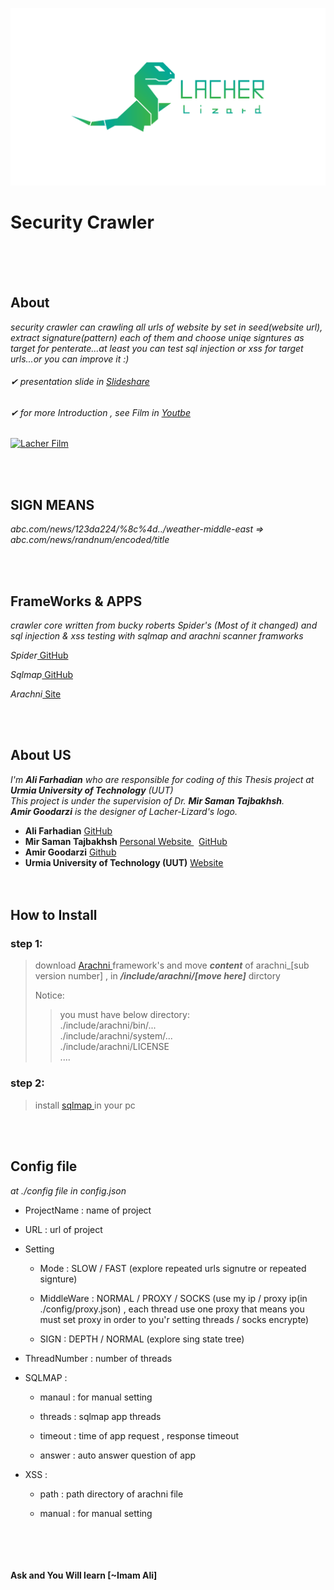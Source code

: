 ![](./img/Lacher_Lizard_Logo.png)

  

# Security Crawler

 <br  /><br  /><br  /> 

## About

_security crawler can crawling all urls of website by set in seed(website url), extract signature(pattern) each of them and choose uniqe signtures as target for penterate...at least you can test sql injection or xss for target urls...or you can improve it :)_

###### ✔ presentation slide in [ Slideshare ](https://www.slideshare.net/alifarhadian2/lacher-lizard)
###### ✔ for more Introduction , see Film in [ Youtbe ](https://www.youtube.com/watch?v=yYpAaOyJ2K0&t=9s)

[![Lacher Film](<img src="./img/youtube_logo.jpg" width="300" height="225">)](https://www.youtube.com/watch?v=yYpAaOyJ2K0&t=9s)

  
<br  /><br  />
## SIGN MEANS

_abc.com/news/123da224/%8c%4d../weather-middle-east => abc.com/news/randnum/encoded/title_

  
<br  /><br  />
## FrameWorks & APPS

_crawler core written from bucky roberts Spider's (Most of it changed) and sql injection & xss testing with sqlmap and arachni scanner framworks_<br  />

  

_Spider_[ GitHub ](https://github.com/buckyroberts/Spider)<br  />

_Sqlmap_[ GitHub ](http://sqlmap.org/)<br  />

_Arachni_[ Site ](https://www.arachni-scanner.com/)<br />

  
  
<br  /><br  />
## About US

*I'm **Ali Farhadian** who are responsible for coding of this Thesis project at **Urmia University of Technology** (UUT)_<br />
This project is under the supervision of Dr. **Mir Saman Tajbakhsh**._<br />
**Amir Goodarzi** is the designer of Lacher-Lizard's logo.*

* **Ali Farhadian** [ GitHub ](https://github.com/alifrd)<br />
* **Mir Saman Tajbakhsh** [ Personal Website ](https://mstajbakhsh.ir/) &nbsp;      [ GitHub ](https://github.com/mirsamantajbakhsh)<br />
* **Amir Goodarzi** [ Github ](https://github.com/AmirGoodarzi)<br />
* **Urmia University of Technology (UUT)** [ Website ](http://uut.ac.ir/)<br />
<br  /><br  />
## How to Install

### step 1:
>download [ Arachni ](https://www.arachni-scanner.com/download/) framework's and move ***content*** of arachni_[sub version number] , in  ***/include/arachni/[move  here]*** dirctory
>
>Notice:
>>	you must have below directory:<br  />
	./include/arachni/bin/...<br  />
	./include/arachni/system/...<br  />
	./include/arachni/LICENSE<br  />
	....<br  />
	
### step 2:
>install [ sqlmap ](http://sqlmap.org/) in your pc

  
<br  /><br  />
## Config file

_at ./config file in config.json_<br  />

* ProjectName : name of project<br  />

* URL : url of project<br  />

* Setting<br  />

	* Mode : SLOW / FAST (explore repeated urls signutre or repeated signture)<br  />

	* MiddleWare : NORMAL / PROXY / SOCKS (use my ip / proxy ip(in ./config/proxy.json) , each thread use one proxy that means you must set proxy in order to you'r setting threads / socks encrypte)<br  />

	* SIGN : DEPTH / NORMAL (explore sing state tree)<br  />

* ThreadNumber : number of threads<br  />

* SQLMAP : <br  />

	* manaul : for manual setting<br  />

	* threads : sqlmap app threads<br  />

	* timeout : time of app request , response timeout<br  />

	* answer : auto answer question of app<br  />

* XSS :<br  />

	* path : path directory of arachni file<br  />

	* manual : for manual setting<br  />
    
<br  /><br  /><br  /><br  />
**Ask and You Will learn [~Imam Ali]**
